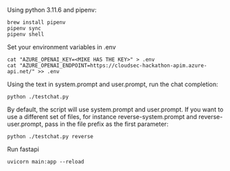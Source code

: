 Using python 3.11.6 and pipenv:

```
brew install pipenv
pipenv sync
pipenv shell
```

Set your environment variables in .env

```
cat "AZURE_OPENAI_KEY=<MIKE HAS THE KEY>" > .env
cat "AZURE_OPENAI_ENDPOINT=https://cloudsec-hackathon-apim.azure-api.net/" >> .env
```

Using the text in system.prompt and user.prompt, run the chat completion:

```
python ./testchat.py
```

By default, the script will use system.prompt and user.prompt. If you want to use a different set of files, for instance reverse-system.prompt and reverse-user.prompt, pass in the file prefix as the first parameter:

```
python ./testchat.py reverse
```

Run fastapi

```
uvicorn main:app --reload
```
